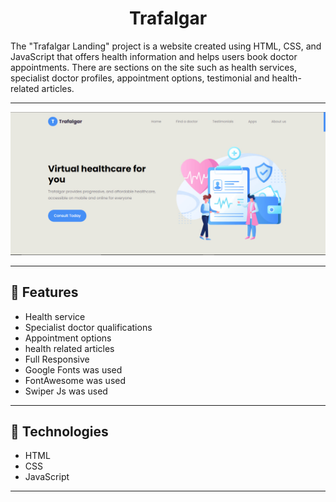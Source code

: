 <h1 align="center">Trafalgar</h2>
<p>The "Trafalgar Landing" project is a website created using HTML, CSS, and JavaScript that offers health information and helps users book doctor appointments. There are sections on the site such as health services, specialist doctor profiles, appointment options, testimonial and health-related articles.</p>
<hr />
<img src="./img/project__image/Trafalgar.jpg" >
<hr />
<h2>🍿 Features </h2>
<ul>   
   <li>Health service</li>
   <li>Specialist doctor qualifications</Li>
   <li>Appointment options</li>
   <li>health related articles</li>
   <li>Full Responsive</li>
   <li>Google Fonts was used</li>
   <li>FontAwesome was used</li>
   <li>Swiper Js was used</li>
</ul><hr />
<h2>🍿 Technologies</h3>
<ul>
   <li>HTML</li>
   <li>CSS</Li>
   <li>JavaScript</li>
</ul>
<hr />

